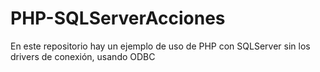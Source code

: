 # PHP-SQLServerAcciones
En este repositorio hay un ejemplo de uso de PHP con SQLServer sin los drivers de conexión, usando ODBC
